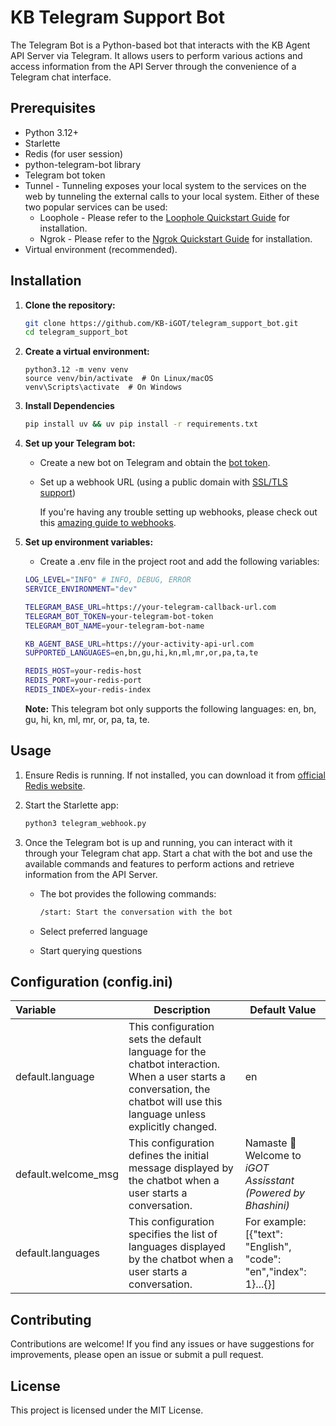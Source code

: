 # KB Telegram Support Bot

The Telegram Bot is a Python-based bot that interacts with the KB Agent API Server via Telegram. It allows users to perform various actions and access information from the API Server through the convenience of a Telegram chat interface.

## Prerequisites

- Python 3.12+
- Starlette
- Redis (for user session)
- python-telegram-bot library
- Telegram bot token
- Tunnel - Tunneling exposes your local system to the services on the web by tunneling the external calls to your local system. Either of these two popular services can be used:
   - Loophole - Please refer to the [Loophole Quickstart Guide](https://loophole.cloud/download/) for installation.
   - Ngrok - Please refer to the [Ngrok Quickstart Guide](https://ngrok.com/docs#getting-started) for installation.
- Virtual environment (recommended).

## Installation

1. **Clone the repository:**

   ```bash
   git clone https://github.com/KB-iGOT/telegram_support_bot.git
   cd telegram_support_bot
   ```

2.  **Create a virtual environment:**

    ```bashs
    python3.12 -m venv venv
    source venv/bin/activate  # On Linux/macOS
    venv\Scripts\activate  # On Windows
    ```

3. **Install Dependencies**

   ```bash
   pip install uv && uv pip install -r requirements.txt
   ```

3. **Set up your Telegram bot:**
   - Create a new bot on Telegram and obtain the [bot token](https://core.telegram.org/bots/tutorial#obtain-your-bot-token).
   - Set up a webhook URL (using a public domain with [SSL/TLS support](https://core.telegram.org/bots/webhooks#always-ssl-tls))

     If you're having any trouble setting up webhooks, please check out this [amazing guide to webhooks](https://core.telegram.org/bots/webhooks).

4. **Set up environment variables:**
   - Create a .env file in the project root and add the following variables:
   ```bash
   LOG_LEVEL="INFO" # INFO, DEBUG, ERROR
   SERVICE_ENVIRONMENT="dev"

   TELEGRAM_BASE_URL=https://your-telegram-callback-url.com
   TELEGRAM_BOT_TOKEN=your-telegram-bot-token
   TELEGRAM_BOT_NAME=your-telegram-bot-name
   
   KB_AGENT_BASE_URL=https://your-activity-api-url.com 
   SUPPORTED_LANGUAGES=en,bn,gu,hi,kn,ml,mr,or,pa,ta,te
   
   REDIS_HOST=your-redis-host
   REDIS_PORT=your-redis-port
   REDIS_INDEX=your-redis-index
   ```
   **Note:** This telegram bot only supports the following languages: en, bn, gu, hi, kn, ml, mr, or, pa, ta, te.

## Usage

1. Ensure Redis is running. If not installed, you can download it from [official Redis website](https://redis.io/).

2. Start the Starlette app:
   ```bash
   python3 telegram_webhook.py
   ```

3. Once the Telegram bot is up and running, you can interact with it through your Telegram chat app. Start a chat with the bot and use the available commands and features to perform actions and retrieve information from the API Server.

   - The bot provides the following commands:

      ```bash 
      /start: Start the conversation with the bot
      ```
   - Select preferred language
   - Start querying questions

## Configuration (config.ini)

| Variable                        | Description                                                                                    | Default Value                        |
|:--------------------------------|------------------------------------------------------------------------------------------------|--------------------------------------|
| default.language      | This configuration sets the default language for the chatbot interaction. When a user starts a conversation, the chatbot will use this language unless explicitly changed. | en                                    |
| default.welcome_msg         | This configuration defines the initial message displayed by the chatbot when a user starts a conversation.      | Namaste 🙏 Welcome to *iGOT Assisstant* _(Powered by Bhashini)_                                |
| default.languages    | This configuration specifies the list of languages displayed by the chatbot  when a user starts a conversation.                                                           |  For example: [{"text": "English", "code": "en","index": 1}...{}]    |

## Contributing
Contributions are welcome! If you find any issues or have suggestions for improvements, please open an issue or submit a pull request.

## License
This project is licensed under the MIT License.
